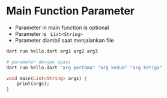 # Main Function Parameter

- Parameter in main function is optional
- Parameter is ` List<String>`
- Parameter diambil saat menjalankan file

```sh
dart run hello.dart arg1 arg2 arg3

# parameter dengan spasi
dart run hello.dart "arg pertama" "arg kedua" "arg ketiga"
```

```dart
void main(List<String> args) {
    print(args);
}
```
